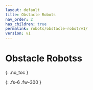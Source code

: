 ```yaml
---
layout: default
title: Obstacle Robots
nav_order: 2
has_children: true
permalink: robots/obstacle-robot/v1/
version: v1
---
```


# Obstacle Robotss
{: .no_toc }

{: .fs-6 .fw-300 }
